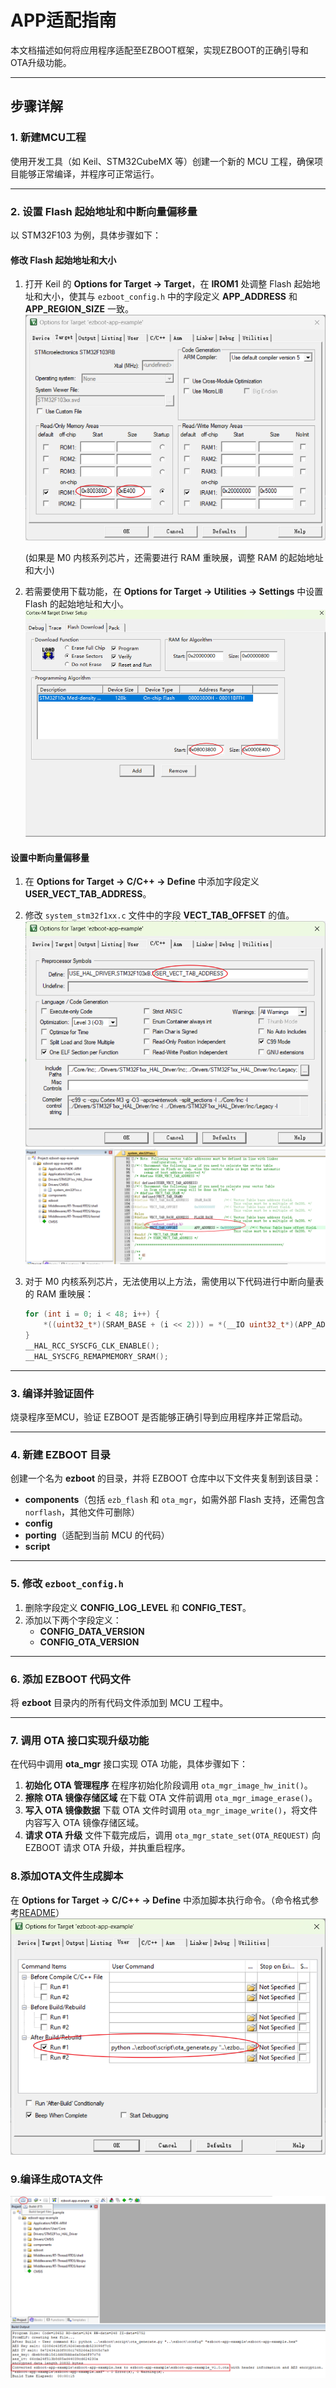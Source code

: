 # APP适配指南

本文档描述如何将应用程序适配至EZBOOT框架，实现EZBOOT的正确引导和OTA升级功能。

------

## 步骤详解

### 1. 新建MCU工程

使用开发工具（如 Keil、STM32CubeMX 等）创建一个新的 MCU 工程，确保项目能够正常编译，并程序可正常运行。

------

### 2. 设置 Flash 起始地址和中断向量偏移量

以 STM32F103 为例，具体步骤如下：

#### 修改 Flash 起始地址和大小

1. 打开 Keil 的 **Options for Target -> Target**，在 **IROM1** 处调整 Flash 起始地址和大小，使其与 `ezboot_config.h` 中的字段定义 **APP_ADDRESS** 和 **APP_REGION_SIZE** 一致。
    ![Flash设置示例](image/Snipaste_2025-01-04_20-00-41.png)

   (如果是 M0 内核系列芯片，还需要进行 RAM 重映展，调整 RAM 的起始地址和大小)

2. 若需要使用下载功能，在 **Options for Target -> Utilities -> Settings** 中设置 Flash 的起始地址和大小。
    ![下载设置示例](image/Snipaste_2025-01-04_20-08-23.png)

#### 设置中断向量偏移量

1. 在 **Options for Target -> C/C++ -> Define** 中添加字段定义 **USER_VECT_TAB_ADDRESS**。

2. 修改 `system_stm32f1xx.c` 文件中的字段 **VECT_TAB_OFFSET** 的值。
    ![中断向量设置示例1](image/Snipaste_2025-01-04_20-17-15.png)
    ![中断向量设置示例2](image/Snipaste_2025-01-04_20-17-42.png)

3. 对于 M0 内核系列芯片，无法使用以上方法，需使用以下代码进行中断向量表的 RAM 重映展：

   ```c
   for (int i = 0; i < 48; i++) {
       *((uint32_t*)(SRAM_BASE + (i << 2))) = *(__IO uint32_t*)(APP_ADDRESS + (i << 2));
   }
   __HAL_RCC_SYSCFG_CLK_ENABLE();
   __HAL_SYSCFG_REMAPMEMORY_SRAM();
   ```

------

### 3. 编译并验证固件

烧录程序至MCU，验证 EZBOOT 是否能够正确引导到应用程序并正常启动。

------

### 4. 新建 EZBOOT 目录

创建一个名为 **ezboot** 的目录，并将 EZBOOT 仓库中以下文件夹复制到该目录：

- **components**（包括 `ezb_flash` 和 `ota_mgr`，如需外部 Flash 支持，还需包含 `norflash`，其他文件可删除）
- **config**
- **porting**（适配到当前 MCU 的代码）
- **script**

------

### 5. 修改 `ezboot_config.h`

1. 删除字段定义 **CONFIG_LOG_LEVEL** 和 **CONFIG_TEST**。
2. 添加以下两个字段定义：
   - **CONFIG_DATA_VERSION**
   - **CONFIG_OTA_VERSION**

------

### 6. 添加 EZBOOT 代码文件

将 **ezboot** 目录内的所有代码文件添加到 MCU 工程中。

------

### 7. 调用 OTA 接口实现升级功能

在代码中调用 **ota_mgr** 接口实现 OTA 功能，具体步骤如下：

1. **初始化 OTA 管理程序**
    在程序初始化阶段调用 `ota_mgr_image_hw_init()`。
2. **擦除 OTA 镜像存储区域**
    在下载 OTA 文件前调用 `ota_mgr_image_erase()`。
3. **写入 OTA 镜像数据**
    下载 OTA 文件时调用 `ota_mgr_image_write()`，将文件内容写入 OTA 镜像存储区域。
4. **请求 OTA 升级**
    文件下载完成后，调用 `ota_mgr_state_set(OTA_REQUEST)` 向 EZBOOT 请求 OTA 升级，并执重启程序。

### 8.添加OTA文件生成脚本

在 **Options for Target -> C/C++ -> Define** 中添加脚本执行命令。（命令格式参考[README](../script/README.md)）![Snipaste_2025-01-04_20-49-28](image/Snipaste_2025-01-04_20-49-28.png)

### 9.编译生成OTA文件

![Snipaste_2025-01-04_20-52-18](image/Snipaste_2025-01-04_20-52-18.png)